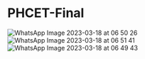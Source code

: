 # PHCET-Final
![WhatsApp Image 2023-03-18 at 06 50 26](https://user-images.githubusercontent.com/86337946/226077103-ee8e9f2c-1248-4d22-b3ab-9bc6f96a61b7.jpeg)
![WhatsApp Image 2023-03-18 at 06 51 41](https://user-images.githubusercontent.com/86337946/226077112-27a28ee5-7ea0-4a67-bc63-80a2b74d10dc.jpeg)
![WhatsApp Image 2023-03-18 at 06 49 43](https://user-images.githubusercontent.com/86337946/226077118-3df4e655-569e-427f-bb4f-8fc05eb95daf.jpeg)
